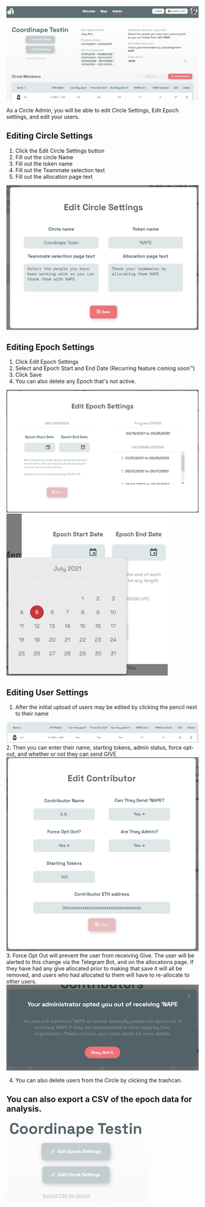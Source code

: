 <img src="/images/admin.jpg">

<p> As a Circle Admin, you will be able to edit Circle Settings, Edit Epoch settings, and edit your users.



## Editing Circle Settings 
1. Click the Edit Circle Settings button
2. Fill out the circle Name
3. Fill out the token name
4. Fill out the Teammate selection text
5. Fill out the allocation page text
<img src="/images/Circle Settings.jpg">


## Editing Epoch Settings
1. Click Edit Epoch Settings
2. Select and Epoch Start and End Date (Recurring feature coming soon™)
3. Click Save
4. You can also delete any Epoch that's not active. 
<img src="/images/Epoch Settings.jpg">
<img src="/images/Epoch Settings2.jpg">



## Editing User Settings
1. After the initial upload of users may be edited by clicking the pencil next to their name
<img src="/images/User View.jpg">
2. Then you can enter their name, starting tokens, admin status, force opt-out, and whether or not they can send GIVE
<img src="/images/Edit User.jpg">
3. Force Opt Out will prevent the user from receiving Give. The user will be alerted to this change via the Telegram Bot, and on the allocations page. If they have had any give allocated prior to making that save it will all be removed, and users who had allocated to them will have to re-allocate to other users. 
<img src="/images/Opt Out.jpg">
	
4. You can also delete users from the Circle by clicking the trashcan.
## You can also export a CSV of the epoch data for analysis.
<img src="/images/Export.jpg">
